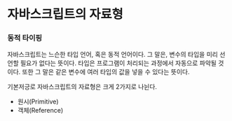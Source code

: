 # 자바스크립트의 자료형

### 동적 타이핑

자바스크립트는 느슨한 타입 언어, 혹은 동적 언어이다. 그 말은, 변수의 타입을 미리 선언할 필요가 없다는 뜻이다. 타입은 프로그램이 처리되는 과정에서 자동으로 파악될 것이다. 또한 그 말은 같은 변수에 여러 타입의 값을 넣을 수 있다는 뜻이다.


기본저긍로 자바스크립트의 자료형은 크게 2가지로 나뉜다.

- 원시(Primitive)
- 객체(Reference)